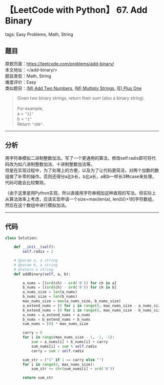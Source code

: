 # 【LeetCode with Python】 67. Add Binary
tags: Easy Problems, Math, String

## 题目
原题页面：<https://leetcode.com/problems/add-binary/><br/>
本文地址：<<leetcode-with-python-domain>/add-binary/><br/>
题目类型：Math, String<br/>
难度评价：Easy<br/>
类似题目：[(M) Add Two Numbers](/add-two-numbers/), [(M) Multiply Strings](/multiply-strings/), [(E) Plus One](/plus-one/)<br/>

> Given two binary strings, return their sum (also a binary string).<br/>
><br/>
> For example,<br/>
> a = `"11"`<br/>
> b = `"1"`<br/>
> Return `"100"`.<br/>

<!-- more -->

---
## 分析
用字符串模拟二进制整数加法。写了一个更通用的算法，修改self.radix即可将代码改为如八进制整数加法、十进制整数加法等。<br/>
但是在实现过程中，为了处理上的方便，以及为了让代码更简洁，对两个加数的数组做了补零的操作。否则还得分a比b长，b比a长，a和b一样长3种case来处理，代码可能会比较繁琐。<br/>

（由于这里是用Python实现，所以直接用字符串相加这种直观的写法。但实际上从算法效率上考虑，应该实现申请一个size=max(len(a), len(b))+1的字符数组，然后在这个数组中进行模拟加法。<br/>

---
## 代码
``` python
class Solution:

    def __init__(self):
        self.radix = 2

    # @param a, a string
    # @param b, a string
    # @return a string
    def addBinary(self, a, b):

        a_nums = [(ord(ch) - ord('0')) for ch in a]
        b_nums = [(ord(ch) - ord('0')) for ch in b]
        a_nums_size = len(a_nums)
        b_nums_size = len(b_nums)
        max_nums_size = max(a_nums_size, b_nums_size)
        a_extend_nums = [0 for i in range(0, max_nums_size - a_nums_size)]
        b_extend_nums = [0 for i in range(0, max_nums_size - b_nums_size)]
        a_nums = a_extend_nums + a_nums
        b_nums = b_extend_nums + b_nums
        sum_nums = [0] * max_nums_size

        carry = 0
        for i in range(max_nums_size - 1, -1, -1):
            sum = a_nums[i] + b_nums[i] + carry
            sum_nums[i] = sum % self.radix
            carry = sum / self.radix

        sum_str = ("1" if 1 == carry else "")
        for i in range(0, max_nums_size):
            sum_str += chr(sum_nums[i] + ord('0'))

        return sum_str
```
